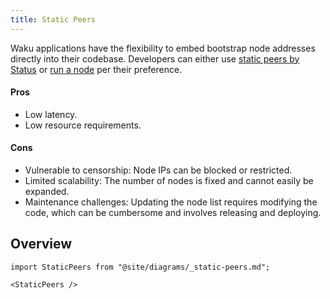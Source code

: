 ```yaml
---
title: Static Peers
---
```


Waku applications have the flexibility to embed bootstrap node addresses directly into their codebase. Developers can either use [static peers by Status](https://github.com/waku-org/js-waku/blob/master/packages/core/src/lib/predefined_bootstrap_nodes.ts#L45) or [run a node](/guides/nodes-and-sdks#run-a-waku-node) per their preference.

#### Pros

- Low latency.
- Low resource requirements.

#### Cons

- Vulnerable to censorship: Node IPs can be blocked or restricted.
- Limited scalability: The number of nodes is fixed and cannot easily be expanded.
- Maintenance challenges: Updating the node list requires modifying the code, which can be cumbersome and involves releasing and deploying.

## Overview

```mdx-code-block
import StaticPeers from "@site/diagrams/_static-peers.md";

<StaticPeers />
```